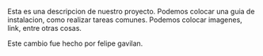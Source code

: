 Esta es una descripcion de nuestro proyecto. Podemos colocar una guia de instalacion, como realizar tareas comunes. Podemos colocar imagenes, link, entre otras cosas.

Este cambio fue hecho por felipe gavilan.
